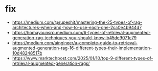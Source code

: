 # fix
- https://medium.com/@rupeshit/mastering-the-25-types-of-rag-architectures-when-and-how-to-use-each-one-2ca0e4b944d7
- https://homayounsrp.medium.com/6-types-of-retrieval-augmented-generation-rag-techniques-you-should-know-b45de9071c79
- https://medium.com/aingineer/a-complete-guide-to-retrieval-augmented-generation-rag-16-different-types-their-implementation-10d48248517b
- https://www.marktechpost.com/2025/01/10/top-9-different-types-of-retrieval-augmented-generation-rags/
